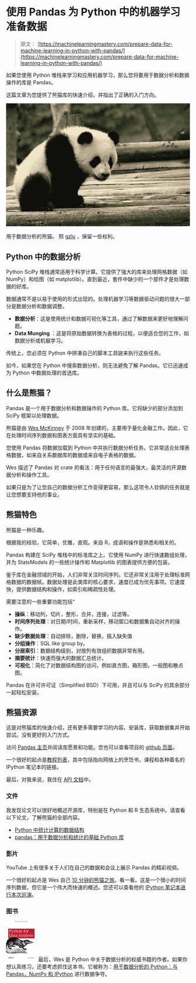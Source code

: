 # 使用 Pandas 为 Python 中的机器学习准备数据

> 原文： [https://machinelearningmastery.com/prepare-data-for-machine-learning-in-python-with-pandas/](https://machinelearningmastery.com/prepare-data-for-machine-learning-in-python-with-pandas/)

如果您使用 Python 堆栈来学习和应用机器学习，那么您将要用于数据分析和数据操作的库是 Pandas。

这篇文章为您提供了熊猫库的快速介绍，并指出了正确的入门方向。

[![pandas for data analysis](img/3bc3a262f55efff00379805f454d39f4.jpg)](https://3qeqpr26caki16dnhd19sv6by6v-wpengine.netdna-ssl.com/wp-content/uploads/2014/06/pandas-for-data-analysis.jpg)

用于数据分析的熊猫。
照 [gzlu](https://www.flickr.com/photos/gzlu/7708872342) ，保留一些权利。

## Python 中的数据分析

Python SciPy 堆栈通常适用于科学计算。它提供了强大的库来处理网格数据（如 NumPy）和绘图（如 matplotlib）。直到最近，套件中缺少的一个部件才是处理数据的好库。

数据通常不是以易于使用的形式出现的。处理机器学习等数据驱动问题的很大一部分是数据分析和数据调整。

*   **数据分析**：这是使用统计和数据可视化等工具，通过了解数据来更好地理解问题。
*   **Data Munging** ：这是将原始数据转换为表格的过程，以便适合您的工作，如数据分析或机器学习。

传统上，您必须在 Python 中拼凑自己的脚本工具链来执行这些任务。

如今，如果您在 Python 中搜索数据分析，则无法避免了解 Pandas。它已迅速成为 Python 中数据处理的首选库。

## 什么是熊猫？

Pandas 是一个用于数据分析和数据操作的 Python 库。它将缺少的部分添加到 SciPy 框架以处理数据。

熊猫是由 [Wes McKinney](http://blog.wesmckinney.com/) 于 2008 年创建的，主要用于量化金融工作。因此，它在处理时间序列数据和图表方面具有坚实的基础。

您使用 Pandas 将数据加载到 Python 中并执行数据分析任务。它非常适合处理表格数据，如来自关系数据库的数据或来自电子表格的数据。

Wes 描述了 Pandas 对 crate 的看法：用于任何语言的最强大，最灵活的开源数据分析和操作工具。

如果只是为了让您自己的数据分析工作变得更容易，那么这项令人钦佩的任务就是让您想要支持他的事业。

## 熊猫特色

熊猫是一种乐趣。

根据我的经验，它简单，优雅，直观。来自 R，成语和操作是熟悉和相关的。

Pandas 构建在 SciPy 堆栈中的标准库之上。它使用 NumPy 进行快速数组处理，并为 StatsModels 的一些统计操作和 Matplotlib 的图表提供方便的包装。

鉴于库在金融领域的开始，人们非常关注时间序列。它还非常关注用于处理标准网格数据的数据帧。数据处理是此类库的核心要求，速度已成为优先事项。它速度快，提供数据结构和操作，如索引和稀疏性处理。

需要注意的一些重要功能包括“

*   **操纵**：移动列，切片，整形，合并，连接，过滤等。
*   **时间序列处理**：对日期/时间，重新采样，移动窗口和数据集自动对齐的操作。
*   **缺少数据处理**：自动排除，删除，替换，插入缺失值
*   **分组操作**：SQL like group by。
*   **分层索引**：数据结构级别，对按列有效组织数据非常有用。
*   **摘要统计**：快速而强大的数据汇总统计。
*   **可视化**：简化了对数据结构图的访问，例如直方图，箱形图，一般图和散点图。

Pandas 在许可许可证（Simplified BSD）下可用，并且可以与 SciPy 的其余部分一起轻松安装。

## 熊猫资源

这是对熊猫库的快速介绍，还有更多需要学习的内容。安装库，获取数据集并开始尝试。没有更好的入门方式。

访问 [Pandas 主页](http://pandas.pydata.org)并阅读库愿景和功能。您也可以查看项目的 [github 页面](https://github.com/pydata/pandas)。

一个很好的起点是[教程列表](http://pandas.pydata.org/pandas-docs/stable/tutorials.html)，其中包括指向网络上的烹饪书，课程和各种着名的 IPython 笔记本的链接。

最后，对我来说，我住在 [API 文档](http://pandas.pydata.org/pandas-docs/stable/api.html)中。

### 文件

我发现论文可以很好地概述开源库，特别是在 Python 和 R 生态系统中。请查看以下论文，了解熊猫的全部内容。

*   [Python 中统计计算的数据结构](http://scholar.google.com/scholar?hl=en&q=Data+Structures+for+Statistical+Computing+in+Python)
*   [pandas：用于数据分析和统计的基础 Python 库](http://scholar.google.com/scholar?q=pandas%3A+a+Foundational+Python+Library+for+Data+Analysis+and+Statistics)

### 影片

YouTube 上有很多关于人们在自己的数据和会议上展示 Pandas 的精彩视频。

一个很好的起点是 Wes 自己 [10 分钟的熊猫之旅](http://vimeo.com/59324550)。看一看。这是一个很小的时间序列数据，但它是一个伟大而快速的概述。您还可以查看他的 [IPython 笔记本进行本次巡演](http://nbviewer.ipython.org/urls/gist.github.com/wesm/4757075/raw/a72d3450ad4924d0e74fb57c9f62d1d895ea4574/PandasTour.ipynb)。

### 图书

[![Amazon Image](img/5c5b56437fa133b5ee981c458449e64f.jpg)](http://www.amazon.com/dp/1449319793?tag=inspiredalgor-20) 最后，Wes 是 Python 中关于数据分析的权威书籍的作者。如果你想认真练习，还要考虑抓住这本书。它被称为：[用于数据分析的 Python：与 Pandas，NumPy 和 IPython](http://www.amazon.com/dp/1449319793?tag=inspiredalgor-20) 进行数据争夺。